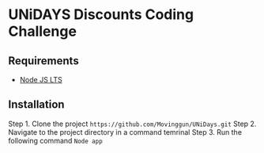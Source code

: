 # UNiDAYS Discounts Coding Challenge
## Requirements
 - [Node JS LTS](https://nodejs.org/en/)
 
## Installation

Step 1. Clone the project ``https://github.com/Movinggun/UNiDays.git``
Step 2. Navigate to the project directory in a command temrinal
Step 3. Run the following command ``Node app ``

